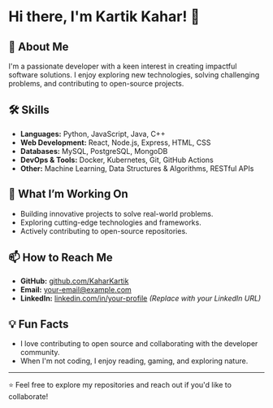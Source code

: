 # Hi there, I'm Kartik Kahar! 👋

## 🚀 About Me
I'm a passionate developer with a keen interest in creating impactful software solutions. I enjoy exploring new technologies, solving challenging problems, and contributing to open-source projects.

## 🛠️ Skills
- **Languages:** Python, JavaScript, Java, C++
- **Web Development:** React, Node.js, Express, HTML, CSS
- **Databases:** MySQL, PostgreSQL, MongoDB
- **DevOps & Tools:** Docker, Kubernetes, Git, GitHub Actions
- **Other:** Machine Learning, Data Structures & Algorithms, RESTful APIs

## 🌟 What I’m Working On
- Building innovative projects to solve real-world problems.
- Exploring cutting-edge technologies and frameworks.
- Actively contributing to open-source repositories.

## 📫 How to Reach Me
- **GitHub:** [github.com/KaharKartik](https://github.com/KaharKartik)
- **Email:** [your-email@example.com](mailto:your-email@example.com)
- **LinkedIn:** [linkedin.com/in/your-profile](https://linkedin.com/in/your-profile) *(Replace with your LinkedIn URL)*

## 💡 Fun Facts
- I love contributing to open source and collaborating with the developer community.
- When I'm not coding, I enjoy reading, gaming, and exploring nature.

---

⭐️ Feel free to explore my repositories and reach out if you'd like to collaborate!
